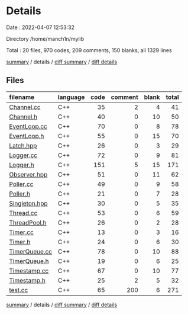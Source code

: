 # Details

Date : 2022-04-07 12:53:32

Directory /home/manch1n/mylib

Total : 20 files,  970 codes, 209 comments, 150 blanks, all 1329 lines

[summary](results.md) / details / [diff summary](diff.md) / [diff details](diff-details.md)

## Files
| filename | language | code | comment | blank | total |
| :--- | :--- | ---: | ---: | ---: | ---: |
| [Channel.cc](/Channel.cc) | C++ | 35 | 2 | 4 | 41 |
| [Channel.h](/Channel.h) | C++ | 40 | 0 | 10 | 50 |
| [EventLoop.cc](/EventLoop.cc) | C++ | 70 | 0 | 8 | 78 |
| [EventLoop.h](/EventLoop.h) | C++ | 55 | 0 | 15 | 70 |
| [Latch.hpp](/Latch.hpp) | C++ | 26 | 0 | 3 | 29 |
| [Logger.cc](/Logger.cc) | C++ | 72 | 0 | 9 | 81 |
| [Logger.h](/Logger.h) | C++ | 151 | 5 | 15 | 171 |
| [Observer.hpp](/Observer.hpp) | C++ | 51 | 0 | 11 | 62 |
| [Poller.cc](/Poller.cc) | C++ | 49 | 0 | 9 | 58 |
| [Poller.h](/Poller.h) | C++ | 21 | 0 | 7 | 28 |
| [Singleton.hpp](/Singleton.hpp) | C++ | 30 | 0 | 5 | 35 |
| [Thread.cc](/Thread.cc) | C++ | 53 | 0 | 6 | 59 |
| [ThreadPool.h](/ThreadPool.h) | C++ | 26 | 0 | 2 | 28 |
| [Timer.cc](/Timer.cc) | C++ | 13 | 0 | 3 | 16 |
| [Timer.h](/Timer.h) | C++ | 24 | 0 | 6 | 30 |
| [TimerQueue.cc](/TimerQueue.cc) | C++ | 78 | 0 | 10 | 88 |
| [TimerQueue.h](/TimerQueue.h) | C++ | 19 | 0 | 6 | 25 |
| [Timestamp.cc](/Timestamp.cc) | C++ | 67 | 0 | 10 | 77 |
| [Timestamp.h](/Timestamp.h) | C++ | 25 | 2 | 5 | 32 |
| [test.cc](/test.cc) | C++ | 65 | 200 | 6 | 271 |

[summary](results.md) / details / [diff summary](diff.md) / [diff details](diff-details.md)